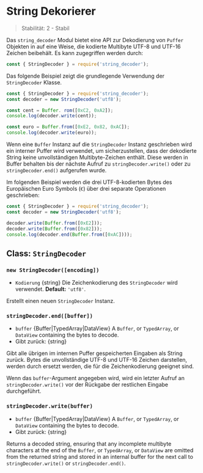 # String Dekorierer

<!--introduced_in=v0.10.0-->

> Stabilität: 2 - Stabil

Das `string_decoder` Modul bietet eine API zur Dekodierung von `Puffer` Objekten in auf eine Weise, die kodierte Multibyte UTF-8 und UTF-16 Zeichen beibehält. Es kann zugegriffen werden durch:

```js
const { StringDecoder } = require('string_decoder');
```

Das folgende Beispiel zeigt die grundlegende Verwendung der `StringDecoder` Klasse.

```js
const { StringDecoder } = require('string_decoder');
const decoder = new StringDecoder('utf8');

const cent = Buffer. rom([0xC2, 0xA2]);
console.log(decoder.write(cent));

const euro = Buffer.from([0xE2, 0x82, 0xAC]);
console.log(decoder.write(euro));
```

Wenn eine `Buffer` Instanz auf die `StringDecoder` Instanz geschrieben wird ein interner Puffer wird verwendet, um sicherzustellen, dass der dekodierte String keine unvollständigen Multibyte-Zeichen enthält. Diese werden in Buffer behalten bis der nächste Aufruf zu `stringDecoder.write()` oder zu `stringDecoder.end()` aufgerufen wurde.

Im folgenden Beispiel werden die drei UTF-8-kodierten Bytes des Europäischen Euro Symbols (`€`) über drei separate Operationen geschrieben:

```js
const { StringDecoder } = require('string_decoder');
const decoder = new StringDecoder('utf8');

decoder.write(Buffer.from([0xE2]));
decoder.write(Buffer.from([0x82]));
console.log(decoder.end(Buffer.from([0xAC])));
```

## Class: `StringDecoder`

### `new StringDecoder([encoding])`
<!-- YAML
added: v0.1.99
-->

* `Kodierung` {string} Die Zeichenkodierung des `StringDecoder` wird verwendet. **Default:** `'utf8'`.

Erstellt einen neuen `StringDecoder` Instanz.

### `stringDecoder.end([buffer])`
<!-- YAML
added: v0.9.3
-->

* `buffer` {Buffer|TypedArray|DataView} A `Buffer`, or `TypedArray`, or `DataView` containing the bytes to decode.
* Gibt zurück: {string}

Gibt alle übrigen im internen Puffer gespeicherten Eingaben als String zurück. Bytes die unvollständige UTF-8 und UTF-16 Zeichen darstellen, werden durch ersetzt werden, die für die Zeichenkodierung geeignet sind.

Wenn das `buffer`-Argument angegeben wird, wird ein letzter Aufruf an `stringDecoder.write()` vor der Rückgabe der restlichen Eingabe durchgeführt.

### `stringDecoder.write(buffer)`
<!-- YAML
added: v0.1.99
changes:
  - version: v8.0.0
    pr-url: https://github.com/nodejs/node/pull/9618
    description: Each invalid character is now replaced by a single replacement
                 character instead of one for each individual byte.
-->

* `buffer` {Buffer|TypedArray|DataView} A `Buffer`, or `TypedArray`, or `DataView` containing the bytes to decode.
* Gibt zurück: {string}

Returns a decoded string, ensuring that any incomplete multibyte characters at the end of the `Buffer`, or `TypedArray`, or `DataView` are omitted from the returned string and stored in an internal buffer for the next call to `stringDecoder.write()` or `stringDecoder.end()`.
